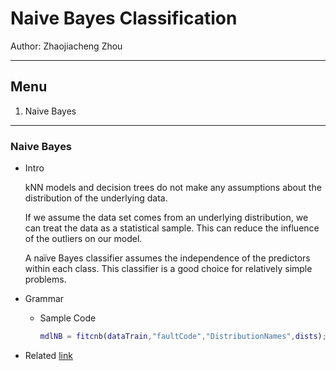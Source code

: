 # Naive Bayes Classification

 Author: Zhaojiacheng Zhou

 ---

## Menu

1. Naive Bayes

---

### Naive Bayes

- Intro

    kNN models and decision trees do not make any assumptions about the distribution of the underlying data.

    If we assume the data set comes from an underlying distribution, we can treat the data as a statistical sample. This can reduce the influence of the outliers on our model.

    A naïve Bayes classifier assumes the independence of the predictors within each class. This classifier is a good choice for relatively simple problems.

- Grammar

  - Sample Code

    ```matlab
    mdlNB = fitcnb(dataTrain,"faultCode","DistributionNames",dists);
    ```

- Related [link](https://www.bilibili.com/read/cv4119540/)
